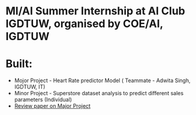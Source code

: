 

# Ml/AI Summer Internship at AI Club IGDTUW, organised by COE/AI, IGDTUW
# Built:
- Mojor Project - Heart Rate predictor Model ( Teammate - Adwita Singh, IGDTUW, IT)
- Minor Project - Superstore dataset analysis to predict different sales parameters (Individual)
- [Review paper on Major Project](https://drive.google.com/file/d/1TsJnInHTDLE4nYRv0j7QMkV2edceSLy_/view?usp=sharing)


